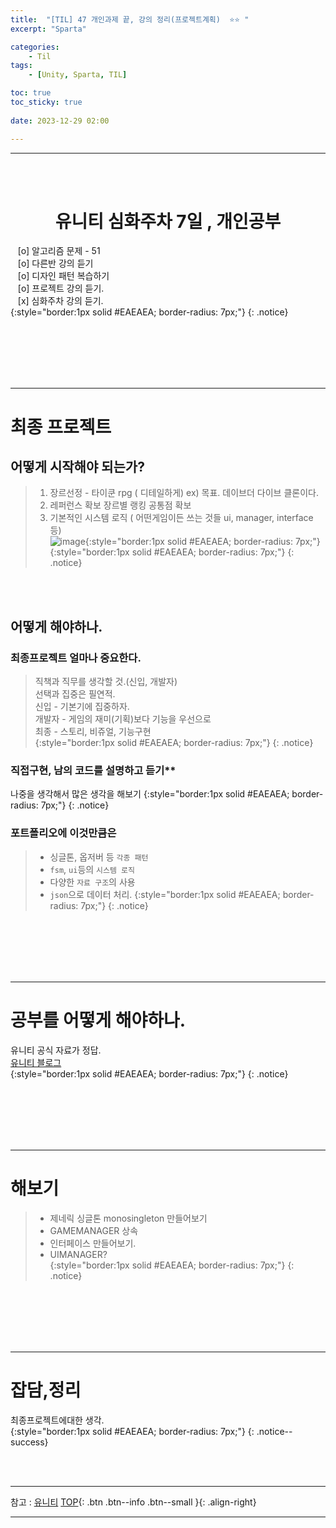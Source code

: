 ```yaml
---
title:  "[TIL] 47 개인과제 끝, 강의 정리(프로젝트계획)  ⭐⭐ "
excerpt: "Sparta"

categories:
    - Til
tags:
    - [Unity, Sparta, TIL]

toc: true
toc_sticky: true
 
date: 2023-12-29 02:00

---
```

- - -

<BR><BR>


<center><H1>  유니티 심화주차 7일 , 개인공부 </H1></center>

&nbsp;&nbsp; [o] 알고리즘 문제  - 51  
&nbsp;&nbsp; [o] 다른반 강의 듣기  
&nbsp;&nbsp; [o] 디자인 패턴 복습하기   
&nbsp;&nbsp; [o] 프로젝트 강의 듣기.  
&nbsp;&nbsp; [x] 심화주차 강의 듣기.  
{:style="border:1px solid #EAEAEA; border-radius: 7px;"}
{: .notice}  

<br><br><br><br><br>
- - - 

# 최종 프로젝트 
## 어떻게 시작해야 되는가?
> 1. 장르선정 - 타이쿤 rpg ( 디테일하게) ex) 목표. 데이브더 다이브 클론이다.  
> 2. 레퍼런스 확보 장르별 랭킹  공통점 확보  
> 3. 기본적인 시스템 로직 ( 어떤게임이든 쓰는 것들 ui, manager, interface 등)  
> ![image](https://github.com/levell1/levell1.github.io/assets/96651722/1c539c7a-fe4e-4420-a0d5-a3b305b9666c){:style="border:1px solid #EAEAEA; border-radius: 7px;"}  
{:style="border:1px solid #EAEAEA; border-radius: 7px;"}
{: .notice}  

<br><br>


## 어떻게 해야하나.
### 최종프로젝트 얼마나 중요한다.  
> 직책과 직무를 생각할 것.(신입, 개발자)  
> 선택과 집중은 필연적.  
> 신입 - 기본기에 집중하자.  
> 개발자 - 게임의 재미(기획)보다 기능을 우선으로  
> 최종 - 스토리, 비쥬얼, 기능구현  
{:style="border:1px solid #EAEAEA; border-radius: 7px;"}
{: .notice}  

### 직접구현, 남의 코드를 설명하고 듣기**  
나중을 생각해서 많은 생각을 해보기
{:style="border:1px solid #EAEAEA; border-radius: 7px;"}
{: .notice}  

### 포트폴리오에 이것만큼은
> - 싱글톤, 옵저버 등 `각종 패턴 `
> - `fsm`, `ui`등의 `시스템 로직`
> - 다양한 `자료 구조`의 사용
> - `json`으로 데이터 처리.
{:style="border:1px solid #EAEAEA; border-radius: 7px;"}
{: .notice}  

<br><br><br><br><br>
- - - 

# 공부를 어떻게 해야하나.
유니티 공식 자료가 정답.  
[유니티 블로그](https://blog.unity.com/kr/front)  
{:style="border:1px solid #EAEAEA; border-radius: 7px;"}
{: .notice}

<br><br><br><br><br>
- - - 

# 해보기
> - 제네릭 싱글톤 monosingleton<T> 만들어보기  
> - GAMEMANAGER 상속  
> - 인터페이스 만들어보기.  
> - UIMANAGER?  
{:style="border:1px solid #EAEAEA; border-radius: 7px;"}
{: .notice}

<br><br><br><br><br>
- - - 


# 잡담,정리
최종프로젝트에대한 생각.  
{:style="border:1px solid #EAEAEA; border-radius: 7px;"}
{: .notice--success}  
 

<br><br>
- - -

참고 : [유니티](https://docs.unity3d.com/kr/)
[TOP](#){: .btn .btn--info .btn--small }{: .align-right}
<br>
- - -
